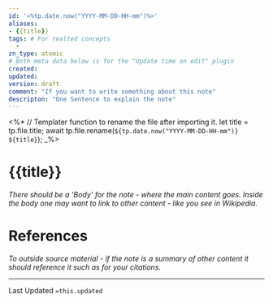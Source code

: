 ```yaml
---
id: '<%tp.date.now("YYYY-MM-DD-HH-mm")%>'
aliases:
- {{title}}
tags: # For realted concepts 
  -
zn_type: atomic
# Both meta data below is for the "Update time on edit" plugin
created: 
updated:
version: draft
comment: "If you want to write something about this note"
descripton: "One Sentence to explain the note"
---
```


<%*
	// Templater function to rename the file after importing it.
	let title = tp.file.title;
	await tp.file.rename(`${tp.date.now("YYYY-MM-DD-HH-mm")} ${title}`);
_%>

# {{title}}
_There should be a 'Body' for the note - where the main content goes. Inside the body one may want to link to other content - like you see in Wikipedia._

# References
_To outside source material - if the note is a summary of other content it should reference it such as for your citations._

___
Last Updated `=this.updated`